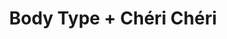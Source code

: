 ---
layout: post
category: concert
title: Body Type + Chéri Chéri
artists: 
- Body Type
- Chéri Chéri
place: 
- La Boule Noire
country: France
city: Paris
---